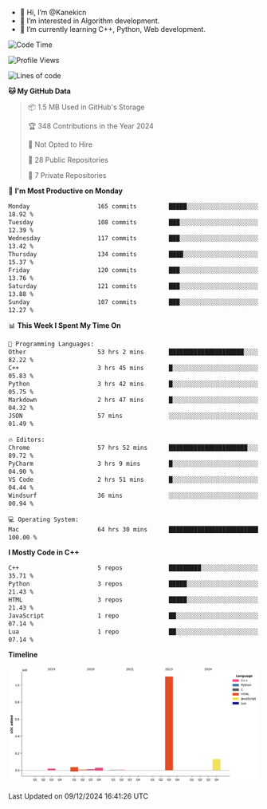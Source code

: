 - 👋 Hi, I’m @Kanekicn
- 👀 I’m interested in Algorithm development.
- 🌱 I’m currently learning C++, Python, Web development.

<!---
cotecsz/cotecsz is a ✨ special ✨ repository because its `README.md` (this file) appears on your GitHub profile.
You can click the Preview link to take a look at your changes.
--->

<!--START_SECTION:waka-->
![Code Time](http://img.shields.io/badge/Code%20Time-2%2C192%20hrs%2041%20mins-blue)

![Profile Views](http://img.shields.io/badge/Profile%20Views-30-blue)

![Lines of code](https://img.shields.io/badge/From%20Hello%20World%20I%27ve%20Written-1.3%20million%20lines%20of%20code-blue)

**🐱 My GitHub Data** 

> 📦 1.5 MB Used in GitHub's Storage 
 > 
> 🏆 348 Contributions in the Year 2024
 > 
> 🚫 Not Opted to Hire
 > 
> 📜 28 Public Repositories 
 > 
> 🔑 7 Private Repositories 
 > 
📅 **I'm Most Productive on Monday** 

```text
Monday                   165 commits         █████░░░░░░░░░░░░░░░░░░░░   18.92 % 
Tuesday                  108 commits         ███░░░░░░░░░░░░░░░░░░░░░░   12.39 % 
Wednesday                117 commits         ███░░░░░░░░░░░░░░░░░░░░░░   13.42 % 
Thursday                 134 commits         ████░░░░░░░░░░░░░░░░░░░░░   15.37 % 
Friday                   120 commits         ███░░░░░░░░░░░░░░░░░░░░░░   13.76 % 
Saturday                 121 commits         ███░░░░░░░░░░░░░░░░░░░░░░   13.88 % 
Sunday                   107 commits         ███░░░░░░░░░░░░░░░░░░░░░░   12.27 % 
```


📊 **This Week I Spent My Time On** 

```text
💬 Programming Languages: 
Other                    53 hrs 2 mins       █████████████████████░░░░   82.22 % 
C++                      3 hrs 45 mins       █░░░░░░░░░░░░░░░░░░░░░░░░   05.83 % 
Python                   3 hrs 42 mins       █░░░░░░░░░░░░░░░░░░░░░░░░   05.75 % 
Markdown                 2 hrs 47 mins       █░░░░░░░░░░░░░░░░░░░░░░░░   04.32 % 
JSON                     57 mins             ░░░░░░░░░░░░░░░░░░░░░░░░░   01.49 % 

🔥 Editors: 
Chrome                   57 hrs 52 mins      ██████████████████████░░░   89.72 % 
PyCharm                  3 hrs 9 mins        █░░░░░░░░░░░░░░░░░░░░░░░░   04.90 % 
VS Code                  2 hrs 51 mins       █░░░░░░░░░░░░░░░░░░░░░░░░   04.44 % 
Windsurf                 36 mins             ░░░░░░░░░░░░░░░░░░░░░░░░░   00.94 % 

💻 Operating System: 
Mac                      64 hrs 30 mins      █████████████████████████   100.00 % 
```

**I Mostly Code in C++** 

```text
C++                      5 repos             █████████░░░░░░░░░░░░░░░░   35.71 % 
Python                   3 repos             █████░░░░░░░░░░░░░░░░░░░░   21.43 % 
HTML                     3 repos             █████░░░░░░░░░░░░░░░░░░░░   21.43 % 
JavaScript               1 repo              ██░░░░░░░░░░░░░░░░░░░░░░░   07.14 % 
Lua                      1 repo              ██░░░░░░░░░░░░░░░░░░░░░░░   07.14 % 
```



**Timeline**

![Lines of Code chart](https://raw.githubusercontent.com/Kanekicn/Kanekicn/master/assets/bar_graph.png)


 Last Updated on 09/12/2024 16:41:26 UTC
<!--END_SECTION:waka-->
